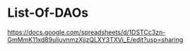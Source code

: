 # List-Of-DAOs
https://docs.google.com/spreadsheets/d/1DSTCc3zn-GmMmK11xd89uliuvnmzXjjzQLXY3TXVi_E/edit?usp=sharing

